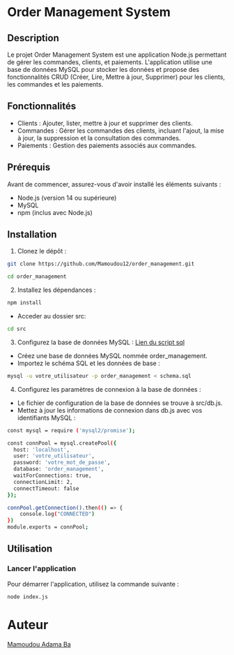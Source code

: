 # Order Management System
## Description
Le projet Order Management System est une application Node.js permettant de gérer les commandes, clients, et paiements. L'application utilise une base de données MySQL pour stocker les données et propose des fonctionnalités CRUD (Créer, Lire, Mettre à jour, Supprimer) pour les clients, les commandes et les paiements.

## Fonctionnalités
- Clients : Ajouter, lister, mettre à jour et supprimer des clients.
- Commandes : Gérer les commandes des clients, incluant l'ajout, la mise à jour, la suppression et la consultation des commandes.
- Paiements : Gestion des paiements associés aux commandes.

## Prérequis
Avant de commencer, assurez-vous d'avoir installé les éléments suivants :

- Node.js (version 14 ou supérieure)
- MySQL
- npm (inclus avec Node.js)

## Installation
1. Clonez le dépôt :
```bash
git clone https://github.com/Mamoudou12/order_management.git
```
```bash
cd order_management
```

2. Installez les dépendances :
```bash
npm install
```
- Acceder au dossier src:
```bash
cd src
```

3. Configurez la base de données MySQL :
[Lien du script sql](https://drive.google.com/file/d/18su-etmc9z8_-W4Bm5Dkw9NkgnX-Bx4C/view?usp=drive_link)

- Créez une base de données MySQL nommée order_management.
- Importez le schéma SQL et les données de base :
```bash
mysql -u votre_utilisateur -p order_management < schema.sql
```

4. Configurez les paramètres de connexion à la base de données :
- Le fichier de configuration de la base de données se trouve à src/db.js.
- Mettez à jour les informations de connexion dans db.js avec vos identifiants MySQL :
```bash
const mysql = require ('mysql2/promise');

const connPool = mysql.createPool({
  host: 'localhost',
  user: 'votre_utilisateur',
  password: 'votre_mot_de_passe',
  database: 'order_management',
  waitForConnections: true,
  connectionLimit: 2,
  connectTimeout: false
});

connPool.getConnection().then(() => {
    console.log("CONNECTED")
})
module.exports = connPool;
```
## Utilisation
### Lancer l'application
Pour démarrer l'application, utilisez la commande suivante :
```bash
node index.js
```

# Auteur
[Mamoudou Adama Ba](https://github.com/Mamoudou12)
